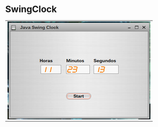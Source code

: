 # SwingClock

<table align="center">
  <tr>
    <td>
    <img src="https://github.com/oscarsanchezt/SwingClock/blob/main/Clock/img/Clock.png"/>
    </td>
  </tr>
</table>
